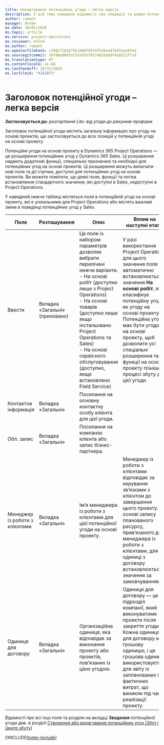 ```yaml
---
title: Налаштування потенційної угоди – легка версія
description: У цій темі наведено відомості про операції та рядки потенційних угод на основі проектів.
author: rumant
manager: Annbe
ms.date: 10/01/2020
ms.topic: article
ms.service: project-operations
ms.reviewer: kfend
ms.author: rumant
ms.openlocfilehash: c34817181b75b1b0079974f536e4d7b032ae87dd
ms.sourcegitcommit: f6f86e80dfef15a7b5f9174b55dddf410522f7c8
ms.translationtype: HT
ms.contentlocale: uk-UA
ms.lasthandoff: 10/31/2020
ms.locfileid: "4181071"
---
```

# <a name="opportunity-header---lite"></a>Заголовок потенційної угоди – легка версія

_**Застосовується до:** розгортання Lite: від угоди до рахунків-проформ_

Заголовок потенційної угоди містить загальну інформацію про угоду на основі проектів, що застосовується до всіх позицій у потенційній угоді на основі проекту.

Потенційні угоди на основі проекту в Dynamics 365 Project Operations — це розширення потенційних угод у Dynamics 365 Sales. Ці розширення надають додаткові функції, спеціально призначені та необхідні для потенційних угод на основі проектів. Ці розширення можуть включати нові поля та дії стрічки, доступні для потенційних угод на основі проектів. Ви можете помітити, що деякі поля, функції та логіка встановлення стандартного значення, які доступні в Sales, недоступні в Project Operations.

У наведеній нижче таблиці містяться поля в потенційній угоді на основі проекту, які є унікальними для Project Operations або містять важливі зміни в поведінці потенційних угод у Sales.

| **Поле** | **Розташування** | **Опис** | **Вплив на наступні етапи** |
| --- | --- | --- | --- |
| Ввести | Вкладка «Загальні» (приховано) | Це поле із набором параметрів дозволяє вибрати перелічені нижче варіанти.</br>- На основі робіт (доступно лише з Project Operations)</br>- На основі товарів (доступно лише якщо інстальовано Project Operations та Sales)</br>- На основі сервісного обслуговування (доступно, якщо встановлено Field Service) | У разі використання Project Operations для цього значення поля автоматично встановлюється значення **На основі робіт**, яке класифікує потенційну угоду як угоду на основі проекту. Потенційна угода має бути угодою на основі проекту, щоб дозволити усі спеціальні розширення та функції на основі проекту пізніше у процесі збуту для цієї угоди. |
| Контактна інформація | Вкладка «Загальні» | Посилання на основну контактну особу клієнта для цієї угоди. | |
| Обл. запис | Вкладка «Загальні» | Посилання на компанію клієнта або запис бізнес-партнера. | |
| Менеджер із роботи з клієнтами | Вкладка «Загальні» | Ім’я менеджера із роботи з клієнтами для цієї потенційної угоди на основі проекту. | Менеджер із роботи з клієнтами відповідає за керування зв’язками з клієнтом до завершення цього проекту. На основі запису планованого ресурсу, прив’язаного до менеджера із роботи з клієнтами, для одиниці з договору встановлюється значення за замовчуванням. |
| Одиниця для договору | Вкладка «Загальні» | Організаційна одиниця, яка відповідає за виконання проекту або проектів, пов’язаних із цією угодою. | Одиниця для договору — це підрозділ компанії, який виконуватиме проекти після закриття угоди. Кожна одиниця для договору має грошову одиницю, і ця грошова одиниця використовується для звіту із запланованих і фактичних витрат, що виникли під час реалізації проекту. |

Відомості про всі інші поля та розділи на вкладці **Зведення** потенційної угоди див. в розділі [Створення або редагування потенційних угод (Збут і Центр збуту)](https://docs.microsoft.com/dynamics365/sales-enterprise/create-edit-opportunity-sales)


[!INCLUDE[footer-include](../../includes/footer-banner.md)]